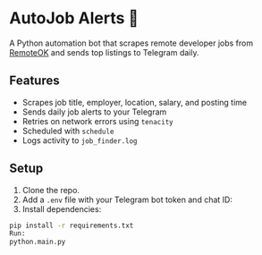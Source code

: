 # AutoJob Alerts 🚀

A Python automation bot that scrapes remote developer jobs from [RemoteOK](https://remoteok.com/remote-dev-jobs) and sends top listings to Telegram daily.

## Features
- Scrapes job title, employer, location, salary, and posting time
- Sends daily job alerts to your Telegram
- Retries on network errors using `tenacity`
- Scheduled with `schedule`
- Logs activity to `job_finder.log`

## Setup
1. Clone the repo.
2. Add a `.env` file with your Telegram bot token and chat ID:
3. Install dependencies:
```bash
pip install -r requirements.txt
Run:
python.main.py
